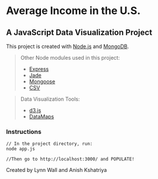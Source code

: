 # Average Income in the U.S.
## A JavaScript Data Visualization Project

This project is created with [Node.js][1] and [MongoDB][2].

> Other Node modules used in this project:
>
> - [Express][3]
> - [Jade][4]
> - [Mongoose][5]
> - [CSV][6]
 
> Data Visualization Tools:
>
> - [d3.js][7]
> - [DataMaps][8]

### Instructions <i class="icon-cog"></i>

```
// In the project directory, run:
node app.js

//Then go to http://localhost:3000/ and POPULATE!
```


  [1]: http://nodejs.org/
  [2]: http://www.mongodb.org/
  [3]: http://expressjs.com/
  [4]: http://jade-lang.com/
  [5]: http://mongoosejs.com/
  [6]: http://www.adaltas.com/projects/node-csv/
  [7]: http://d3js.org/
  [8]: http://datamaps.github.io/
  
Created by Lynn Wall and Anish Kshatriya